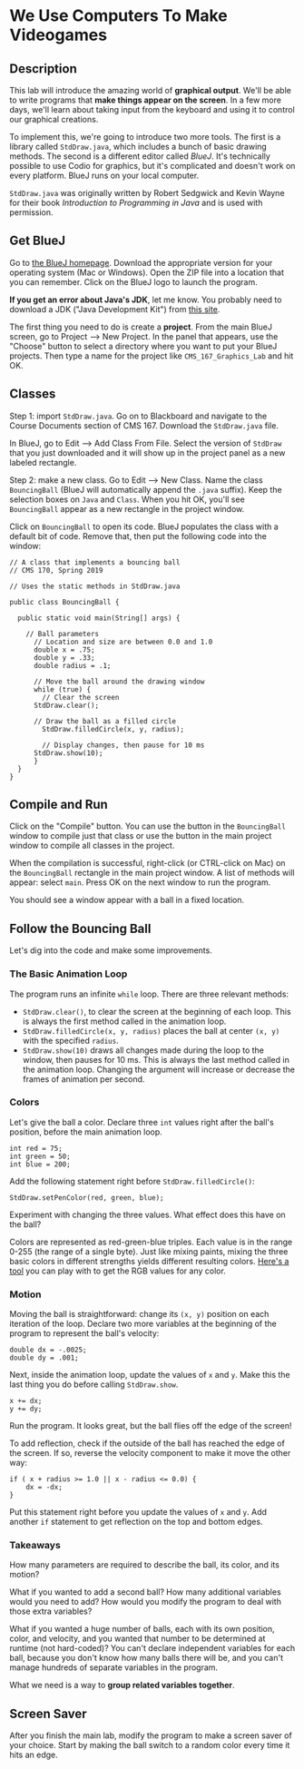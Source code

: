 # We Use Computers To Make Videogames

## Description

This lab will introduce the amazing world of **graphical output**. We'll be able to write programs that **make things appear on the screen**. In a few more days, we'll learn about taking input from the keyboard and using it to control our graphical creations.

To implement this, we're going to introduce two more tools. The first is a library called `StdDraw.java`, which includes a bunch of basic drawing methods. The second is a different editor called *BlueJ*. It's technically possible to use Codio for graphics, but it's complicated and doesn't work on every platform. BlueJ runs on your local computer.

`StdDraw.java` was originally written by Robert Sedgwick and Kevin Wayne for their book *Introduction to Programming in Java* and is used with permission.

## Get BlueJ

Go to [the BlueJ homepage](https://www.bluej.org). Download the appropriate version for your operating system (Mac or Windows). Open the ZIP file into a location that you can remember. Click on the BlueJ logo to launch the program.

**If you get an error about Java's JDK**, let me know. You probably need to download a JDK ("Java Development Kit") from [this site](https://www.oracle.com/technetwork/java/javase/downloads/index.html).

The first thing you need to do is create a **project**. From the main BlueJ screen, go to Project --> New Project. In the panel that appears, use the "Choose" button to select a directory where you want to put your BlueJ projects. Then type a name for the project like `CMS_167_Graphics_Lab` and hit OK.

## Classes

Step 1: import `StdDraw.java`. Go on to Blackboard and navigate to the Course Documents section of CMS 167. Download the `StdDraw.java` file.

In BlueJ, go to Edit --> Add Class From File. Select the version of `StdDraw` that you just downloaded and it will show up in the project panel as a new labeled rectangle.

Step 2: make a new class. Go to Edit --> New Class. Name the class `BouncingBall` (BlueJ will automatically append the `.java` suffix). Keep the selection boxes on `Java` and `Class`. When you hit OK, you'll see `BouncingBall` appear as a new rectangle in the project window.

Click on `BouncingBall` to open its code. BlueJ populates the class with a default bit of code. Remove that, then put the following code into the window:

```
// A class that implements a bouncing ball
// CMS 170, Spring 2019

// Uses the static methods in StdDraw.java

public class BouncingBall {

  public static void main(String[] args) {
		
    // Ball parameters
	  // Location and size are between 0.0 and 1.0
	  double x = .75;
	  double y = .33;
	  double radius = .1;
	
	  // Move the ball around the drawing window
	  while (true) {         	
	    // Clear the screen
      StdDraw.clear();
	        
      // Draw the ball as a filled circle   
	    StdDraw.filledCircle(x, y, radius);     
	    
	    // Display changes, then pause for 10 ms
      StdDraw.show(10);
	  }
  }
}
```

## Compile and Run

Click on the "Compile" button. You can use the button in the `BouncingBall` window to compile just that class or use the button in the main project window to compile all classes in the project.

When the compilation is successful, right-click (or CTRL-click on Mac) on the `BouncingBall` rectangle in the main project window. A list of methods will appear: select `main`. Press OK on the next window to run the program.

You should see a window appear with a ball in a fixed location.

## Follow the Bouncing Ball

Let's dig into the code and make some improvements.

### The Basic Animation Loop

The program runs an infinite `while` loop. There are three relevant methods:

- `StdDraw.clear()`, to clear the screen at the beginning of each loop. This is always the first method called in the animation loop.
- `StdDraw.filledCircle(x, y, radius)` places the ball at center `(x, y)` with the specified `radius`.
- `StdDraw.show(10)` draws all changes made during the loop to the window, then pauses for 10 ms. This is always the last method called
in the animation loop. Changing the argument will increase or decrease the frames of animation per second.

### Colors

Let's give the ball a color. Declare three `int` values right after the ball's position, before the main animation loop.

```
int red = 75;
int green = 50;
int blue = 200;
```

Add the following statement right before `StdDraw.filledCircle()`:

```
StdDraw.setPenColor(red, green, blue);
```

Experiment with changing the three values. What effect does this have on the ball?

Colors are represented as red-green-blue triples. Each value is in the range 0-255 (the range of a single byte). Just like mixing paints, mixing the three basic colors in different strengths yields different resulting colors. [Here's a tool](https://htmlcolorcodes.com/color-picker/) you can play with to get the RGB values for any color.

### Motion

Moving the ball is straightforward: change its `(x, y)` position on each iteration of the loop. Declare two more variables at the beginning of the program to represent the ball's velocity:

```
double dx = -.0025;
double dy = .001;
```

Next, inside the animation loop, update the values of `x` and `y`. Make this the last thing you do before calling `StdDraw.show`.

```
x += dx;
y += dy;
```

Run the program. It looks great, but the ball flies off the edge of the screen!

To add reflection, check if the outside of the ball has reached the edge of the screen. If so, reverse the velocity component to make
it move the other way:

```
if ( x + radius >= 1.0 || x - radius <= 0.0) {
    dx = -dx;
}
```

Put this statement right before you update the values of `x` and `y`. Add another `if` statement to get reflection on the top and bottom edges.

### Takeaways

How many parameters are required to describe the ball, its color, and its motion?

What if you wanted to add a second ball? How many additional variables would you need to add? How would you modify the program to deal 
with those extra variables?

What if you wanted a huge number of balls, each with its own position, color, and velocity, and you wanted that number to be determined
at runtime (not hard-coded)? You can't declare independent variables for each ball, because you don't know how many balls there will be, 
and you can't manage hundreds of separate variables in the program.

What we need is a way to **group related variables together**.

## Screen Saver

After you finish the main lab, modify the program to make a screen saver of your choice. Start by making the ball switch to a random color every time it hits an edge.
